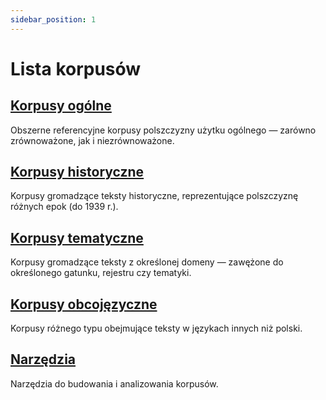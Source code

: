 ```yaml
---
sidebar_position: 1
---
```


# Lista korpusów

## [Korpusy ogólne](./category/korpusy-ogolne/)
Obszerne referencyjne korpusy polszczyzny użytku ogólnego — zarówno zrównoważone, jak i niezrównoważone. 

## [Korpusy historyczne](./category/korpusy-historyczne/)
Korpusy gromadzące teksty historyczne, reprezentujące polszczyznę różnych epok (do 1939 r.).

## [Korpusy tematyczne](./category/korpusy-tematyczne/)
Korpusy gromadzące teksty z określonej domeny — zawężone do określonego gatunku, rejestru czy tematyki. 

## [Korpusy obcojęzyczne](./category/korpusy-obcojezyczne/)
Korpusy różnego typu obejmujące teksty w językach innych niż polski.

## [Narzędzia](./category/narzedzia/)
Narzędzia do budowania i analizowania korpusów. 
